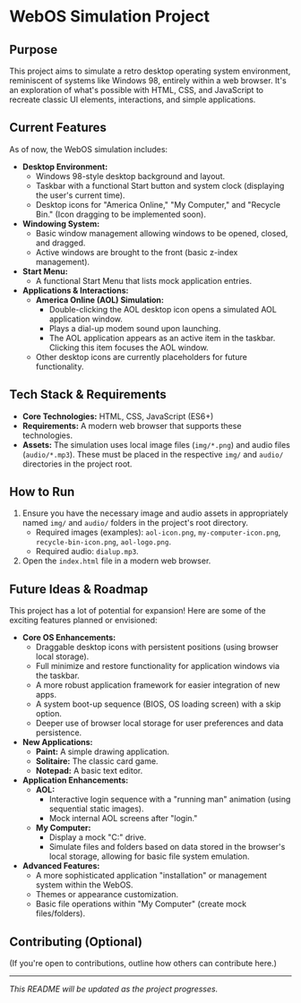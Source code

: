 # WebOS Simulation Project

## Purpose

This project aims to simulate a retro desktop operating system environment, reminiscent of systems like Windows 98, entirely within a web browser. It's an exploration of what's possible with HTML, CSS, and JavaScript to recreate classic UI elements, interactions, and simple applications.

## Current Features

As of now, the WebOS simulation includes:

*   **Desktop Environment:**
    *   Windows 98-style desktop background and layout.
    *   Taskbar with a functional Start button and system clock (displaying the user's current time).
    *   Desktop icons for "America Online," "My Computer," and "Recycle Bin." (Icon dragging to be implemented soon).
*   **Windowing System:**
    *   Basic window management allowing windows to be opened, closed, and dragged.
    *   Active windows are brought to the front (basic z-index management).
*   **Start Menu:**
    *   A functional Start Menu that lists mock application entries.
*   **Applications & Interactions:**
    *   **America Online (AOL) Simulation:**
        *   Double-clicking the AOL desktop icon opens a simulated AOL application window.
        *   Plays a dial-up modem sound upon launching.
        *   The AOL application appears as an active item in the taskbar. Clicking this item focuses the AOL window.
    *   Other desktop icons are currently placeholders for future functionality.

## Tech Stack & Requirements

*   **Core Technologies:** HTML, CSS, JavaScript (ES6+)
*   **Requirements:** A modern web browser that supports these technologies.
*   **Assets:** The simulation uses local image files (`img/*.png`) and audio files (`audio/*.mp3`). These must be placed in the respective `img/` and `audio/` directories in the project root.

## How to Run

1.  Ensure you have the necessary image and audio assets in appropriately named `img/` and `audio/` folders in the project's root directory.
    *   Required images (examples): `aol-icon.png`, `my-computer-icon.png`, `recycle-bin-icon.png`, `aol-logo.png`.
    *   Required audio: `dialup.mp3`.
2.  Open the `index.html` file in a modern web browser.

## Future Ideas & Roadmap

This project has a lot of potential for expansion! Here are some of the exciting features planned or envisioned:

*   **Core OS Enhancements:**
    *   Draggable desktop icons with persistent positions (using browser local storage).
    *   Full minimize and restore functionality for application windows via the taskbar.
    *   A more robust application framework for easier integration of new apps.
    *   A system boot-up sequence (BIOS, OS loading screen) with a skip option.
    *   Deeper use of browser local storage for user preferences and data persistence.
*   **New Applications:**
    *   **Paint:** A simple drawing application.
    *   **Solitaire:** The classic card game.
    *   **Notepad:** A basic text editor.
*   **Application Enhancements:**
    *   **AOL:**
        *   Interactive login sequence with a "running man" animation (using sequential static images).
        *   Mock internal AOL screens after "login."
    *   **My Computer:**
        *   Display a mock "C:" drive.
        *   Simulate files and folders based on data stored in the browser's local storage, allowing for basic file system emulation.
*   **Advanced Features:**
    *   A more sophisticated application "installation" or management system within the WebOS.
    *   Themes or appearance customization.
    *   Basic file operations within "My Computer" (create mock files/folders).

## Contributing (Optional)

(If you're open to contributions, outline how others can contribute here.)

---

*This README will be updated as the project progresses.*
